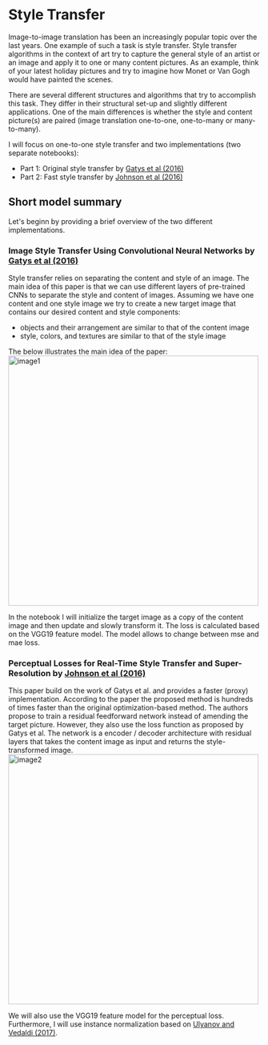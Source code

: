 # Style Transfer

Image-to-image translation has been an increasingly popular topic over the last years. One example of such a task is style transfer. Style transfer algorithms in the context of art try to capture the general style of an artist or an image and apply it to one or many content pictures. As an example, think of your latest holiday pictures and try to imagine how Monet or Van Gogh would have painted the scenes. 

There are several different structures and algorithms that try to accomplish this task. They differ in their structural set-up and slightly different applications. One of the main differences is whether the style and content picture(s) are paired (image translation one-to-one, one-to-many or many-to-many). 

I will focus on one-to-one style transfer and two implementations (two separate notebooks):
* Part 1: Original style transfer by [Gatys et al (2016)](https://openaccess.thecvf.com/content_cvpr_2016/papers/Gatys_Image_Style_Transfer_CVPR_2016_paper.pdf)
* Part 2: Fast style transfer by [Johnson et al (2016)](https://arxiv.org/pdf/1603.08155.pdf)

## Short model summary

Let's beginn by providing a brief overview of the two different implementations.

### Image Style Transfer Using Convolutional Neural Networks by [Gatys et al (2016)](https://openaccess.thecvf.com/content_cvpr_2016/papers/Gatys_Image_Style_Transfer_CVPR_2016_paper.pdf)

Style transfer relies on separating the content and style of an image. The main idea of this paper is that we can use different layers of pre-trained CNNs to separate the style and content of images. Assuming we have one content and one style image we try to create a new target image that contains our desired content and style components: 
* objects and their arrangement are similar to that of the content image
* style, colors, and textures are similar to that of the style image

The below illustrates the main idea of the paper:
<img src="https://miro.medium.com/max/2260/1*sBNwIsv5pPQQqHHEAkBHIw.png" alt="image1" width="500"/>

In the notebook I will initialize the target image as a copy of the content image and then update and slowly transform it. The loss is calculated based on the VGG19 feature model. The model allows to change between mse and mae loss.

### Perceptual Losses for Real-Time Style Transfer and Super-Resolution by [Johnson et al (2016)](https://arxiv.org/pdf/1603.08155.pdf)

This paper build on the work of Gatys et al. and provides a faster (proxy) implementation. According to the paper the proposed method is hundreds of times faster than the original optimization-based method. 
The authors propose to train a residual feedforward network instead of amending the target picture. However, they also use the loss function as proposed by Gatys et al. The network is a encoder / decoder architecture with residual layers that takes the content image as input and returns the style-transformed image. 
<img src="https://miro.medium.com/max/1574/1*Um82GJ99gauIOh0U-S11hQ.png" alt="image2" width="500"/>

We will also use the VGG19 feature model for the perceptual loss. Furthermore, I will use instance normalization based on [Ulyanov and Vedaldi (2017)](https://arxiv.org/pdf/1607.08022.pdf).
